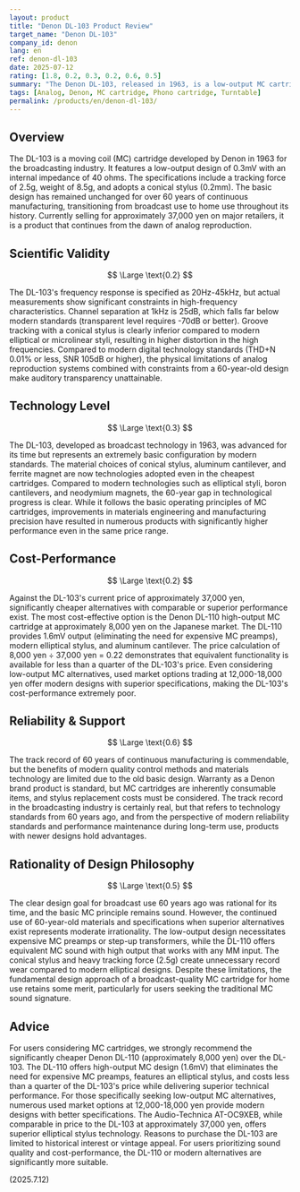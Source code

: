 ```yaml
---
layout: product
title: "Denon DL-103 Product Review"
target_name: "Denon DL-103"
company_id: denon
lang: en
ref: denon-dl-103
date: 2025-07-12
rating: [1.8, 0.2, 0.3, 0.2, 0.6, 0.5]
summary: "The Denon DL-103, released in 1963, is a low-output MC cartridge developed for the broadcasting industry. With a design over 60 years old, it significantly lags behind modern technology. Cost-performance is extremely poor due to the existence of much cheaper alternatives with comparable or better performance."
tags: [Analog, Denon, MC cartridge, Phono cartridge, Turntable]
permalink: /products/en/denon-dl-103/
---
```

## Overview

The DL-103 is a moving coil (MC) cartridge developed by Denon in 1963 for the broadcasting industry. It features a low-output design of 0.3mV with an internal impedance of 40 ohms. The specifications include a tracking force of 2.5g, weight of 8.5g, and adopts a conical stylus (0.2mm). The basic design has remained unchanged for over 60 years of continuous manufacturing, transitioning from broadcast use to home use throughout its history. Currently selling for approximately 37,000 yen on major retailers, it is a product that continues from the dawn of analog reproduction.

## Scientific Validity

$$ \Large \text{0.2} $$

The DL-103's frequency response is specified as 20Hz-45kHz, but actual measurements show significant constraints in high-frequency characteristics. Channel separation at 1kHz is 25dB, which falls far below modern standards (transparent level requires -70dB or better). Groove tracking with a conical stylus is clearly inferior compared to modern elliptical or microlinear styli, resulting in higher distortion in the high frequencies. Compared to modern digital technology standards (THD+N 0.01% or less, SNR 105dB or higher), the physical limitations of analog reproduction systems combined with constraints from a 60-year-old design make auditory transparency unattainable.

## Technology Level

$$ \Large \text{0.3} $$

The DL-103, developed as broadcast technology in 1963, was advanced for its time but represents an extremely basic configuration by modern standards. The material choices of conical stylus, aluminum cantilever, and ferrite magnet are now technologies adopted even in the cheapest cartridges. Compared to modern technologies such as elliptical styli, boron cantilevers, and neodymium magnets, the 60-year gap in technological progress is clear. While it follows the basic operating principles of MC cartridges, improvements in materials engineering and manufacturing precision have resulted in numerous products with significantly higher performance even in the same price range.

## Cost-Performance

$$ \Large \text{0.2} $$

Against the DL-103's current price of approximately 37,000 yen, significantly cheaper alternatives with comparable or superior performance exist. The most cost-effective option is the Denon DL-110 high-output MC cartridge at approximately 8,000 yen on the Japanese market. The DL-110 provides 1.6mV output (eliminating the need for expensive MC preamps), modern elliptical stylus, and aluminum cantilever. The price calculation of 8,000 yen ÷ 37,000 yen = 0.22 demonstrates that equivalent functionality is available for less than a quarter of the DL-103's price. Even considering low-output MC alternatives, used market options trading at 12,000-18,000 yen offer modern designs with superior specifications, making the DL-103's cost-performance extremely poor.

## Reliability & Support

$$ \Large \text{0.6} $$

The track record of 60 years of continuous manufacturing is commendable, but the benefits of modern quality control methods and materials technology are limited due to the old basic design. Warranty as a Denon brand product is standard, but MC cartridges are inherently consumable items, and stylus replacement costs must be considered. The track record in the broadcasting industry is certainly real, but that refers to technology standards from 60 years ago, and from the perspective of modern reliability standards and performance maintenance during long-term use, products with newer designs hold advantages.

## Rationality of Design Philosophy

$$ \Large \text{0.5} $$

The clear design goal for broadcast use 60 years ago was rational for its time, and the basic MC principle remains sound. However, the continued use of 60-year-old materials and specifications when superior alternatives exist represents moderate irrationality. The low-output design necessitates expensive MC preamps or step-up transformers, while the DL-110 offers equivalent MC sound with high output that works with any MM input. The conical stylus and heavy tracking force (2.5g) create unnecessary record wear compared to modern elliptical designs. Despite these limitations, the fundamental design approach of a broadcast-quality MC cartridge for home use retains some merit, particularly for users seeking the traditional MC sound signature.

## Advice

For users considering MC cartridges, we strongly recommend the significantly cheaper Denon DL-110 (approximately 8,000 yen) over the DL-103. The DL-110 offers high-output MC design (1.6mV) that eliminates the need for expensive MC preamps, features an elliptical stylus, and costs less than a quarter of the DL-103's price while delivering superior technical performance. For those specifically seeking low-output MC alternatives, numerous used market options at 12,000-18,000 yen provide modern designs with better specifications. The Audio-Technica AT-OC9XEB, while comparable in price to the DL-103 at approximately 37,000 yen, offers superior elliptical stylus technology. Reasons to purchase the DL-103 are limited to historical interest or vintage appeal. For users prioritizing sound quality and cost-performance, the DL-110 or modern alternatives are significantly more suitable.

(2025.7.12)